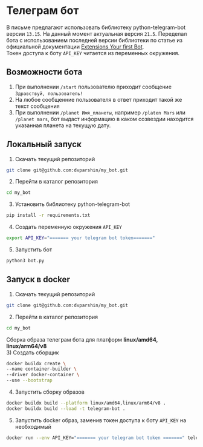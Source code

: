 # Телеграм бот
В письме предлагают использовать библиотеку python-telegram-bot версии `13.15`. На данный момент актуальная версия `21.5`. Переделал бота с использованием последней версии библиотеки по статье из официальной документации [Extensions Your first Bot](https://github.com/python-telegram-bot/python-telegram-bot/wiki/Extensions---Your-first-Bot).  
Токен доступа к боту `API_KEY` читается из переменных окружения. 

## Возможности бота
1) При выполнении `/start` пользователю приходит сообщение `Здравствуй, пользователь!`  
2) На любое сообщенние пользователя в ответ приходит такой же текст сообщения
3) При выполнении `/planet Имя_планеты`, например `/platen Mars` или `/planet mars`, бот выдаст информацию в каком созвездии находится указанная планета на текущую дату.  

## Локальный запуск
1) Скачать текущий репозиторий  
```bash
git clone git@github.com:dvparshin/my_bot.git
```
2) Перейти в каталог репозитория  
```bash
cd my_bot
```
3) Установить библиотеку python-telegram-bot  
```bash
pip install -r requirements.txt
```
4) Создать переменную окружения `API_KEY`  
```bash
export API_KEY="======= your telegram bot token======="
```
5) Запустить бот  
```bash
python3 bot.py
```

## Запуск в docker  
1) Скачать текущий репозиторий  
```bash
git clone git@github.com:dvparshin/my_bot.git
```
2) Перейти в каталог репозитория  
```bash
cd my_bot
```
Сборка образа телеграм бота для платформ **linux/amd64, linux/arm64/v8**  
3) Создать сборщик  
```bash
docker buildx create \
--name container-builder \
--driver docker-container \
--use --bootstrap
```

4) Запустить сборку образов  
```bash
docker buildx build --platform linux/amd64,linux/arm64/v8 .
docker buildx build --load -t telegram-bot .
```
5) Запустить docker образ, заменив токен доступа к боту `API_KEY` на необходимый  
```bash
docker run --env API_KEY="======= your telegram bot token =======" telegram-bot
```